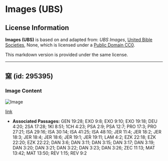# Images (UBS)

## License Information

**Images (UBS)** is based on and adapted from: _UBS Images_, [United Bible Societies](https://unitedbiblesocieties.org/), None, which is licensed under a [Public Domain CC0](https://creativecommons.org/public-domain/cc0/).

This markdown version is provided under the same license.



--------------------------------

## 窯 (id: 295395)

### Image Content

![Image](https://cdn.aquifer.bible/aquifer-content/resources/Media/WEB-0367_kiln.jpg)

[link](https://cdn.aquifer.bible/aquifer-content/resources/Media/WEB-0367_kiln.jpg)

* **Associated Passages:** GEN 19:28; EXO 9:8; EXO 9:10; EXO 19:18; DEU 4:20; 2SA 17:28; 1KI 8:51; 1CH 4:23; PSA 2:9; PSA 12:7; PRO 17:3; PRO 27:21; ISA 29:16; ISA 30:14; ISA 41:25; ISA 48:10; JER 11:4; JER 18:2; JER 18:3; JER 18:4; JER 18:6; JER 19:1; JER 19:11; LAM 4:2; EZK 22:18; EZK 22:20; EZK 22:22; DAN 3:6; DAN 3:11; DAN 3:15; DAN 3:17; DAN 3:19; DAN 3:20; DAN 3:21; DAN 3:22; DAN 3:23; DAN 3:26; ZEC 11:13; MAT 13:42; MAT 13:50; REV 1:15; REV 9:2

